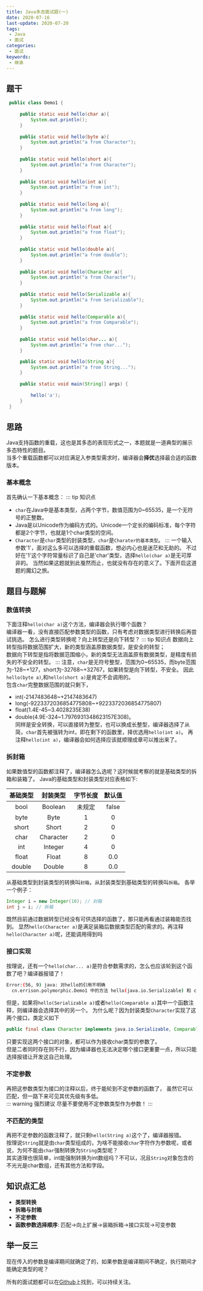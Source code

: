 ```yaml
---
title: Java多态面试题(一)
date: 2020-07-16
last-update: 2020-07-20
tags:
 - Java
 - 面试
categories:
 - 面试
keywords:
 - 继承 
---
```

<!-- 这里是摘要部分 -->
## 题干
```java
 public class Demo1 {
 
     public static void hello(char a){
         System.out.println();
     }
 
     public static void hello(byte a){
         System.out.println("a from Character");
     }
 
     public static void hello(short a){
         System.out.println("a from Character");
     }
 
     public static void hello(int a){
         System.out.println("a from int");
     }
 
     public static void hello(long a){
         System.out.println("a from long");
     }
 
     public static void hello(float a){
         System.out.println("a from float");
     }
 
     public static void hello(double a){
         System.out.println("a from double");
     }
 
     public static void hello(Character a){
         System.out.println("a from Character");
     }
 
     public static void hello(Serializable a){
         System.out.println("a from Serializable");
     }
 
     public static void hello(Comparable a){
         System.out.println("a from Comparable");
     }
     
     public static void hello(char... a){
         System.out.println("a from char...");
     }

     public static void hello(String a){
         System.out.println("a from String...");
     }
 
     public static void main(String[] args) {
        
         hello('a');
     }
 }
```
## 思路
Java支持函数的重载，这也是其多态的表现形式之一，本题就是一道典型的展示多态特性的题目。<br>
当多个重载函数都可以对应满足入参类型需求时，编译器会**择优**选择最合适的函数版本。

### 基本概念
首先确认一下基本概念：
::: tip 知识点
- `char`在Java中是基本类型，占两个字节，数值范围为0~65535，是一个无符号的正整数。
- Java是以Unicode作为编码方式的。Unicode一个定长的编码标准，每个字符都是2个字节，也就是1个char类型的空间。
- `Character`是`char`类型的封装类型，`char`是`Charater的基本类型`。
:::
一个输入参数'1'，面对这么多可以选择的重载函数，想必内心也是迷茫和无助的。
不过好在'1'这个字符常量标识了自己是'char'类型，选择`hello(char a)`是无可厚非的。
当然如果这题就到此戛然而止，也就没有存在的意义了。下面开启这道题的魔幻之旅。<br>
## 题目与题解
### **数值转换**
下面注释`hello(char a)`这个方法，编译器会执行哪个函数？<br>
编译器一看，没有直接匹配参数类型的函数，只有考虑对数据类型进行转换后再尝试挑选。
怎么进行类型转换呢？向上转型还是向下转型？
::: tip 知识点
数据向上转型指将数据范围扩大，新的类型涵盖原数据类型，是安全的转型；<br>
数据向下转型是指将数据范围缩小，新的类型无法涵盖原有数据类型，是精度有损失的不安全的转型。
:::
注意，`char`是无符号整型，范围为0~65535，而byte范围为-128~+127，short为-32768~+32767，如果转型是向下转型，不安全。
因此`hello(byte a)`,和`hello(short a)`是肯定不会调用的。<br>
包含`char`完整数据范围的就只剩下，
- int(-2147483648~+2147483647)
- long(-9223372036854775808~+9223372036854775807)
- float(1.4E-45~3.4028235E38)
- double(4.9E-324~1.7976931348623157E308)。<br>
同样是安全转换，可以直接转为整型，也可以换成长整型，编译器选择了从简，`char`首先被强转为int，即在剩下的函数里，择优选用`hello(int a)`。
再注释`hello(int a)`，编译器会如何选择应该就顺理成章可以推出来了。
### **拆封箱**
如果数值型的函数都注释了，编译器怎么选呢？这时候就考察的就是基础类型的拆箱和装箱了。
Java的基础类型和封装类型对应表格如下:

|基础类型|封装类型|字节长度|默认值|
|:--:|:--:|:--:|:--:|
|bool|Boolean|未规定|false|
|byte|Byte|1|0|
|short|Short|2|0|
|char|Character|2|0|
|int|Integer|4|0|
|float|Float|8|0.0|
|double|Double|8|0.0|

从基础类型到封装类型的转换叫`封箱`，从封装类型到基础类型的转换叫`拆箱`。
各举一个例子：
```java
Integer i = new Integer(10); // 封箱
int j = i; // 拆箱
```
既然目前通过数据转型已经没有可供选择的函数了，那只能再看通过装箱能否找到。
显然`hello(Character a)`是满足装箱后数据类型匹配的需求的。再注释`hello(Character a)`呢，还能调用得到吗<br>
### **接口实现**
按理说，还有一个`hello(char... a)`是符合参数需求的，怎么也应该轮到这个函数了吧？编译器报错了！<br>
```bash
Error:(56, 9) java: 对hello的引用不明确
  cn.errison.polymorphic.Demo1 中的方法 hello(java.io.Serializable) 和 cn.errison.polymorphic.Demo1 中的方法 hello(java.lang.Comparable) 都匹配
```
但是，如果将`hello(Serializable a)`或者`hello(Comparable a)`其中一个函数注释，则编译器会选择其中的另一个。
为什么呢？因为封装类型`Character`实现了这两个接口，类定义如下
```java 
public final class Character implements java.io.Serializable, Comparable<Character> 
```
只要实现这两个接口的对象，都可以作为接收char类型的参数了。<br>
但是二者同时存在则不行，因为编译器也无法决定哪个接口更重要一点，所以只能选择报错让开发这自己处理。<br>
### **不定参数**
再把这参数类型为接口的注释以后，终于能轮到不定参数的函数了， 虽然它可以匹配，但一路下来可见其优先级有多低。<br>
::: warning  强烈建议
尽量不要使用不定参数类型作为参数！
:::
### **不匹配的类型**
再把不定参数的函数注释了，就只剩`hello(String a)`这个了，编译器报错。<br>
按理说`String`就是由`char`类型组成的，为啥不能接收`char`字符作为参数呢，或者说，为何不能由`char`强制转换为`String`类型呢？<br>
其实道理也很简单，int能强制转换为int数组吗？不可以，况且`String`对象包含的不光光是char数组，还有其他方法和字段。

## 知识点汇总

- **类型转换**
- **拆箱与封箱**
- **不定参数**
- **函数参数选择顺序**: 匹配->向上扩展->装箱拆箱->接口实现->可变参数

## 举一反三
现在传入的参数是编译期间就确定了的，如果参数是编译期间不确定，执行期间才能确定类型的呢？<br>

所有的面试题都可以在[Github](https://github.com/qisong3/Java-Review-Demo)上找到，可以持续关注。
